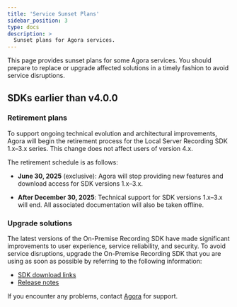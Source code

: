 ```yaml
---
title: 'Service Sunset Plans'
sidebar_position: 3
type: docs
description: >
  Sunset plans for Agora services.
---
```


This page provides sunset plans for some Agora services. You should prepare to replace or upgrade affected solutions in a timely fashion to avoid service disruptions.

## SDKs earlier than v4.0.0

### Retirement plans

To support ongoing technical evolution and architectural improvements, Agora will begin the retirement process for the Local Server Recording SDK 1.x–3.x series. This change does not affect users of version 4.x.

The retirement schedule is as follows:

* **June 30, 2025** (exclusive):
  Agora will stop providing new features and download access for SDK versions 1.x–3.x.

* **After December 30, 2025**:
  Technical support for SDK versions 1.x–3.x will end. All associated documentation will also be taken offline.

### Upgrade solutions

The latest versions of the On-Premise Recording SDK have made significant improvements to user experience, service reliability, and security. To avoid service disruptions, upgrade the On-Premise Recording SDK that you are using as soon as possible by referring to the following information:

- [SDK download links](https://docs.agora.io/en/Recording/downloads)
- [Release notes](../overview/release-notes)

If you encounter any problems, contact [Agora](mailto:support@agora.io) for support.

